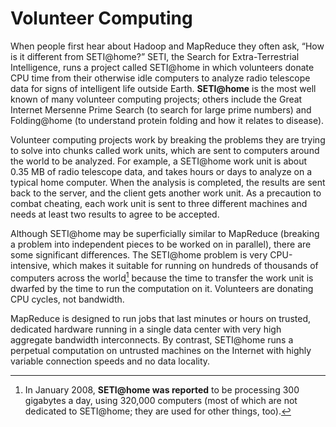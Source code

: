 # Volunteer Computing

When people first hear about Hadoop and MapReduce they often ask, “How is it different from SETI@home?” SETI, the Search for Extra-Terrestrial Intelligence, runs a project called SETI@home in which volunteers donate CPU time from their otherwise idle computers to analyze radio telescope data for signs of intelligent life outside Earth. **SETI@home** is the most well known of many volunteer computing projects; others include the Great Internet Mersenne Prime Search (to search for large prime numbers) and Folding@home (to understand protein folding and how it relates to disease).

Volunteer computing projects work by breaking the problems they are trying to
solve into chunks called work units, which are sent to computers around the world to be analyzed. For example, a SETI@home work unit is about 0.35 MB of radio telescope data, and takes hours or days to analyze on a typical home computer. When the analysis is completed, the results are sent back to the server, and the client gets another work unit. As a precaution to combat cheating, each work unit is sent to three different machines and needs at least two results to agree to be accepted.

Although SETI@home may be superficially similar to MapReduce (breaking a problem into independent pieces to be worked on in parallel), there are some significant differences. The SETI@home problem is very CPU-intensive, which makes it suitable for running on hundreds of thousands of computers across the world[^1] because the time to transfer the work unit is dwarfed by the time to run the computation on it. Volunteers are donating CPU cycles, not bandwidth.

MapReduce is designed to run jobs that last minutes or hours on trusted, dedicated hardware running in a single data center with very high aggregate bandwidth interconnects. By contrast, SETI@home runs a perpetual computation on untrusted machines on the Internet with highly variable connection speeds and no data locality.

[^1]: In January 2008, **SETI@home was reported** to be processing 300 gigabytes a day, using 320,000 computers (most of which are not dedicated to SETI@home; they are used for other things, too).

